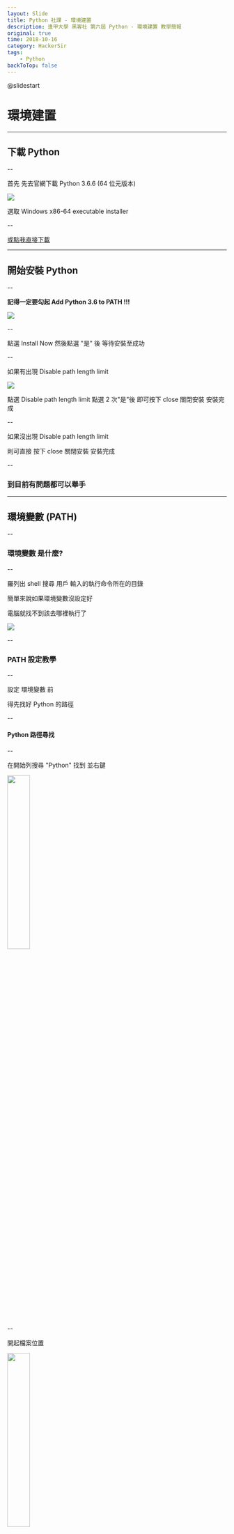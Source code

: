 ```yaml
---
layout: Slide 
title: Python 社課 - 環境建置
description: 逢甲大學 黑客社 第六屆 Python - 環境建置 教學簡報
original: true
time: 2018-10-16
category: HackerSir
tags:
    - Python
backToTop: false
---
```


@slidestart

# 環境建置

---

## 下載 Python

--

首先 先去官網下載 Python 3.6.6 (64 位元版本)

![](1.png)

選取 Windows x86-64 executable installer

--

<a href="https://www.python.org/ftp/python/3.6.6/python-3.6.6-amd64.exe" target="_blank" data-preview-link="false">或點我直接下載</a>

---

## 開始安裝 Python

--

**記得一定要勾起 Add Python 3.6 to PATH !!!**

![](2.png)

--

點選 Install Now 然後點選 "是" 後 等待安裝至成功

--

如果有出現 Disable path length limit

![](3.png)

點選 Disable path length limit 點選 2 次"是"後 即可按下 close 關閉安裝 安裝完成

--

如果沒出現 Disable path length limit

則可直接 按下 close 關閉安裝 安裝完成

--

### **到目前有問題都可以舉手**

---

## 環境變數 (PATH)

--

### 環境變數 是什麼?

--

羅列出 shell 搜尋 用戶 輸入的執行命令所在的目錄

簡單來說如果環境變數沒設定好

電腦就找不到該去哪裡執行了

![](5.png)

--

### PATH 設定教學

--

設定 環境變數 前

得先找好 Python 的路徑

--

#### Python 路徑尋找

--

在開始列搜尋 "Python" 找到 並右鍵

<img src="6.png" width="32%" height="">

--

開起檔案位置

<img src="7.png" width="32%" height="">

--

進入到程式目錄 找到 Python 3.6 (64-bit) 右鍵 "內容"

<img src="8.png" width="80%" height="">

--

選取 "捷徑" 複製 "開始位置" 及為 環境變數該新增的路徑

<img src="9.png" width="38%" height="">

--

#### 環境變數設定

--

首先 到桌面 按下你的 Win 鍵

<img src="10.png" width="53%" height="">

--

輸入 "環境變數"

<img src="11.png" width="33%" height="">

--

點選 "進階"

<img src="12.png" width="52%" height="">

--

點選 "環境變數"

<img src="13.png" width="52%" height="">

--

選擇 "Path" 然後按 "編輯"

<img src="14.png" width="60%" height="">

--

點選 "新增"

<img src="15.png" width="60%" height="">

--

把 Python 的路徑加進去 

路徑大家不一定相同 此處填入剛剛尋找到的路徑

<img src="16.png" width="50%" height="">

--

此外這邊應填入之路徑還有除了

"......\Python\Python36\" 以外

--

為了使 pip(晚點會提到) 也加入環境變數

需也把 "......\Python\Python36\" 底下之 "\Scripts\" 也加入

--

應加入變數路徑為

"......\Python\Python36\"

"......\Python\Python36\Scripts\"

--

確認添加兩個變數路徑後 按 "確定" 離開

<img src="17.png" width="60%" height="">

---

## 安裝 pip

--

### pip 是什麼 ?

--

pip 是一個以 Python 寫成的軟體包管理系統

簡單來講 pip 可以幫你安裝 Python 的插件

--

各位很幸福 Python 3.6 已經幫你包好了

不然之前都是要另外安裝

--

### pip 安裝方式 

--

點擊 <a href="https://bootstrap.pypa.io/get-pip.py" target="_blank" data-preview-link="false">get-pip.py</a> 並 "右鍵" "另存新檔"

![](18.png)

--

選擇下載路徑(待會要開起它)

![](19.png)

--

開啟有 <a href="https://bootstrap.pypa.io/get-pip.py" target="_blank" data-preview-link="false">get-pip.py</a> 的資料夾

![](20.png)

--

進入資料夾後 按住 "shift" 並 "右鍵" 開啟 "PowerShell"

![](21.png)

--

執行 <a href="https://bootstrap.pypa.io/get-pip.py" target="_blank" data-preview-link="false">get-pip.py</a> 檔

![](22.png)

```shell
python get-pip.py
```

--

看到 Successfully installed pip 就代表成功安裝了

![](23.png)

---

### pip 基本語法

--

打開 cmd (命令提示視窗)

![](24.png)

--

然後輸入 `pip`

![](25.png)

--

你會看到他的基本語法是

`pip <command> [option]`

command 跟 option 要打什麼下面都有列出來

option 要不要打都可以

--

看 pip 的版本

`pip -V`

> 注意是大寫的 V

--

安裝插件

`pip install 插件名稱`

> 基本上社課只會用到安裝的功能而已

--

移除插件

`pip uninstall 插件名稱`

--

看你安裝的全部插件

+ `pip freeze`
+ `pip list`

+ 看 pip 的版本

---

## 安裝 jupyter notebook

--

### jupyter notebook 是什麼 ?

--

Jupyer Notebook（以前稱為 IPython notebook）

是一個介於 IDE (Pycharm, Spider) 以及 Editor (Sublime text, Atom, VScode, 記事本) 之間的一個讓你可以寫 code 的工具

**簡單來講可以用他寫 code 跟執行啦**

--

### 如何安裝 jupyter notebook

--

打開 cmd (命令提示視窗)

![](26.png)

--

cmd 打開長這樣

![](27.png)

--

對 cmd 下

```shell
pip install jupyter notebook
```

--

中間會跑一堆長這樣的東西

![](28.png)

直到最後停止出現 Successfully......

--

### **到目前有問題都可以舉手**

剛剛有出現 <font color="red">紅字</font> 或 <font color="yellow">黃字</font> 的請舉手

---

## 開啟 jupyter notebook

--

好 那現在再開啟 cmd (忘了怎麼開 自己去看前面)

--

對 cmd 下

```shell
jupyter notebook
```

--

然後就會在 cmd 看到這個畫面

![](29.png)

--

同時你的預設瀏覽器會打開到這個畫面

| chrome 版本 | ie 版本 |
| :---: | :---: |
| <img src="30.png" width="83%" height=""> | ![](31.png) |

--

如果沒有出現 回到 cmd 找到

![](32.png)

複製下方的網址貼到瀏覽器

(開頭是 `http://localhost:8888/` 的那串)

---

## Python 版 "Hello world"

--

把檔案建在你要的地方(舉例：Desktop 桌面)

![](33.png)

點進去~~~

--

點選 New 選擇 Python 3

![](34.png)

--

操作介面介紹

![](35.png)

--

檔名改成 Hello World 

程式碼：

```python
print("Hello World !!!")
```

--

然後 Run

或是按 `ctrl` + `enter`

![](36.png)

--

恭喜你(妳)學會了 Python

--

的萬分之一了

請繼續加油 社課記得都要來ㄛ

P.S. 還沒繳社費的 可以繳一下 謝謝!!!

--

![](37.png)

---

## 補充介紹

---

### VS Code

--

VS Code 全名 Visual Studio Code

由微軟開發的**文字編輯器**

但他可以安裝很多擴充的功能

讓他也可以編譯

內建了 Git (版本控制)、代碼補全...

很多功能

--

但社課不會用到他

因為社課要做的事還蠻簡單的

所以用不到他

不過還是介紹一下

--

![](38.png)

<a href="https://code.visualstudio.com/docs/?dv=win" target="_blank" data-preview-link="false">想下載的可以下載</a>

---

### Anaconda

--

![](39.png)

這是一個對新手很友善的 coding 環境

但 他很肥大

--

他把很多你可能用到的功能直接包進去

但

其實你用不到

--

剛剛上面課程講到的東西你只需要下載並安裝他就好了

<a href="https://www.anaconda.com/download/" target="_blank" data-preview-link="false">Anaconda 官網載點</a>

--

下載 Python 3.6 version (64-Bit)

--

裝好你會得到

![](40.png)

開啟 jupyter notebook 只要點下去就好

--

Ancounda Prompt

你可以把它當成 Ancounda 的 cmd

Spyder 也是一個可以 coding 的地方

--

大概這樣~~~

@slideend
